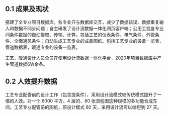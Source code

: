## 0.1 成果及现状

搭建了全专业项目数据库。各专业只与数据库交互，减少了数据错误、数据重复输入和数据不同步问题；自主研发了设计流数据一体化网页客户端；公用工程各专业间条件数据的自动提取、传输、计算。包括工艺的仪表条件、电气条件、外管条件、全面通风条件；自动生成工艺专业的成品图纸。包括工艺专业的设备一览表、管道数据表，暖通专业的设备一览表。

工艺、暖通设计人员全员在使用设计流数据一体化平台，2020年项目数据库中产生管道数据6W余条。

## 0.2 人效提升数据

工艺专业配管前的设计工作（包含提条件），采用设计流模式较传统模式提升了一倍的人效。对一个 6000 平方、4 层的、80 张流程图这种规模的多功能合成车间。工艺专业配管前的图纸，原设计模式 60 天，采用设计流可以缩短到 27 天。